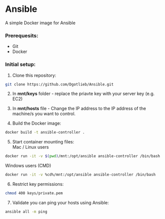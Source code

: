 # Ansible
A simple Docker image for Ansible

### Prerequesits:
* Git
* Docker


### Initial setup:
1. Clone this repository:
``` bash
git clone https://github.com/Dgotlieb/Ansible.git
```  
2. In **mnt/keys** folder - replace the priavte key with your server key (e.g. EC2)  
3. In **mnt/hosts** file - Change the IP address to the IP address of the machine/s you want to control.   

4. Build the Docker image:  
``` bash
docker build -t ansible-controller .
```
5. Start container mounting files:  
Mac / Linux users
``` bash
docker run -it -v $(pwd)/mnt:/opt/ansible ansible-controller /bin/bash
```
Windows users (CMD)
``` bash
docker run -it -v %cd%/mnt:/opt/ansible ansible-controller /bin/bash
```
    
6. Restrict key permissions:
``` bash
chmod 400 keys/private.pem
```

7. Validate you can ping your hosts using Ansible:
``` bash
ansible all -m ping
```


